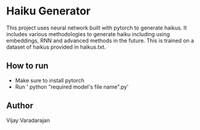 # Haiku Generator

This project uses neural network built with pytorch to generate haikus.
It includes various methodologies to generate haiku including using embeddings, RNN and advanced methods in the future.
This is trained on a dataset of haikus provided in haikus.txt.

## How to run
- Make sure to install pytorch
- Run  ' python "required model's file name".py'

## Author
Vijay Varadarajan

